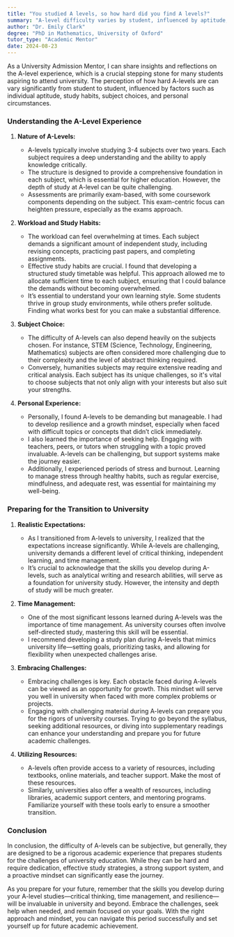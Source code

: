 ```yaml
---
title: "You studied A levels, so how hard did you find A levels?"
summary: "A-level difficulty varies by student, influenced by aptitude, study habits, subjects, and personal circumstances, making it a unique experience for all."
author: "Dr. Emily Clark"
degree: "PhD in Mathematics, University of Oxford"
tutor_type: "Academic Mentor"
date: 2024-08-23
---
```


As a University Admission Mentor, I can share insights and reflections on the A-level experience, which is a crucial stepping stone for many students aspiring to attend university. The perception of how hard A-levels are can vary significantly from student to student, influenced by factors such as individual aptitude, study habits, subject choices, and personal circumstances. 

### Understanding the A-Level Experience

1. **Nature of A-Levels:**
   - A-levels typically involve studying 3-4 subjects over two years. Each subject requires a deep understanding and the ability to apply knowledge critically. 
   - The structure is designed to provide a comprehensive foundation in each subject, which is essential for higher education. However, the depth of study at A-level can be quite challenging.
   - Assessments are primarily exam-based, with some coursework components depending on the subject. This exam-centric focus can heighten pressure, especially as the exams approach.

2. **Workload and Study Habits:**
   - The workload can feel overwhelming at times. Each subject demands a significant amount of independent study, including revising concepts, practicing past papers, and completing assignments.
   - Effective study habits are crucial. I found that developing a structured study timetable was helpful. This approach allowed me to allocate sufficient time to each subject, ensuring that I could balance the demands without becoming overwhelmed.
   - It’s essential to understand your own learning style. Some students thrive in group study environments, while others prefer solitude. Finding what works best for you can make a substantial difference.

3. **Subject Choice:**
   - The difficulty of A-levels can also depend heavily on the subjects chosen. For instance, STEM (Science, Technology, Engineering, Mathematics) subjects are often considered more challenging due to their complexity and the level of abstract thinking required.
   - Conversely, humanities subjects may require extensive reading and critical analysis. Each subject has its unique challenges, so it's vital to choose subjects that not only align with your interests but also suit your strengths.

4. **Personal Experience:**
   - Personally, I found A-levels to be demanding but manageable. I had to develop resilience and a growth mindset, especially when faced with difficult topics or concepts that didn’t click immediately.
   - I also learned the importance of seeking help. Engaging with teachers, peers, or tutors when struggling with a topic proved invaluable. A-levels can be challenging, but support systems make the journey easier.
   - Additionally, I experienced periods of stress and burnout. Learning to manage stress through healthy habits, such as regular exercise, mindfulness, and adequate rest, was essential for maintaining my well-being.

### Preparing for the Transition to University

1. **Realistic Expectations:**
   - As I transitioned from A-levels to university, I realized that the expectations increase significantly. While A-levels are challenging, university demands a different level of critical thinking, independent learning, and time management.
   - It’s crucial to acknowledge that the skills you develop during A-levels, such as analytical writing and research abilities, will serve as a foundation for university study. However, the intensity and depth of study will be much greater.

2. **Time Management:**
   - One of the most significant lessons learned during A-levels was the importance of time management. As university courses often involve self-directed study, mastering this skill will be essential.
   - I recommend developing a study plan during A-levels that mimics university life—setting goals, prioritizing tasks, and allowing for flexibility when unexpected challenges arise.

3. **Embracing Challenges:**
   - Embracing challenges is key. Each obstacle faced during A-levels can be viewed as an opportunity for growth. This mindset will serve you well in university when faced with more complex problems or projects.
   - Engaging with challenging material during A-levels can prepare you for the rigors of university courses. Trying to go beyond the syllabus, seeking additional resources, or diving into supplementary readings can enhance your understanding and prepare you for future academic challenges.

4. **Utilizing Resources:**
   - A-levels often provide access to a variety of resources, including textbooks, online materials, and teacher support. Make the most of these resources.
   - Similarly, universities also offer a wealth of resources, including libraries, academic support centers, and mentoring programs. Familiarize yourself with these tools early to ensure a smoother transition.

### Conclusion

In conclusion, the difficulty of A-levels can be subjective, but generally, they are designed to be a rigorous academic experience that prepares students for the challenges of university education. While they can be hard and require dedication, effective study strategies, a strong support system, and a proactive mindset can significantly ease the journey. 

As you prepare for your future, remember that the skills you develop during your A-level studies—critical thinking, time management, and resilience—will be invaluable in university and beyond. Embrace the challenges, seek help when needed, and remain focused on your goals. With the right approach and mindset, you can navigate this period successfully and set yourself up for future academic achievement.
    